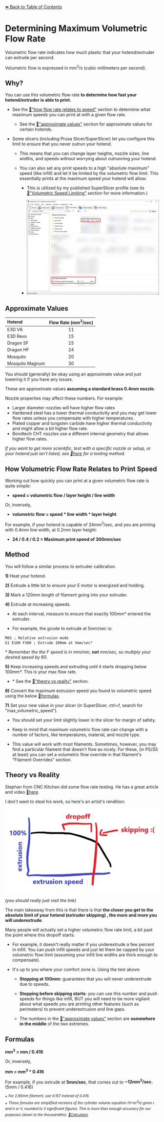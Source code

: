 [:arrow_left: Back to Table of Contents](/README.md)
# Determining Maximum Volumetric Flow Rate

Volumetric flow rate indicates how much plastic that your hotend/extruder can extrude per second.

Volumetric flow is expressed in mm<sup>3</sup>/s (cubic millimeters per second).
## Why?
You can use this volumetric flow rate **to determine how fast your hotend/extruder is able to print.**

- See the [:pushpin:"how flow rate relates to speed"](/articles/determining_max_volumetric_flow_rate.md#how-volumetric-flow-rate-relates-to-print-speed) section to determine what maximum speeds you can print at with a given flow rate.

    - See the [:pushpin:"approximate values"](/articles/determining_max_volumetric_flow_rate.md#approximate-values) section for approximate values for certain hotends.

- Some slicers (including Prusa Slicer/SuperSlicer) let you configure this limit to ensure that you never outrun your hotend.

    - This means that you can change layer heights, nozzle sizes, line widths, and speeds without worrying about outrunning your hotend. 

    - You can also set any print speeds to a high "absolute maximum" speed (like infill) and let it be limited by the volumetric flow limit. This essentially prints at the maximum speed your hotend will allow:
        - This is utilized by my published SuperSlicer profile (see its [:page_facing_up:"Volumetric Speed Limiting"](https://github.com/AndrewEllis93/Ellis-PIF-Profile#volumetric-speed-limiting) section for more information.)

        - ![](/images/Volumetric-SS.png) 
## Approximate Values

| Hotend     | Flow Rate (mm<sup>3</sup>/sec) |
| :---        |    :----:   |
| E3D V6            | 11
| E3D Revo            | 15
| Dragon SF| 15
| Dragon HF| 24
| Mosquito| 20
| Mosquito Magnum| 30

You should (generally) be okay using an approximate value and just lowering it if you have any issues. 

These are approximate values **assuming a standard brass 0.4mm nozzle.** 

Nozzle properties may affect these numbers. For example:
- Larger diameter nozzles will have higher flow rates
- Hardened steel has a lower thermal conductivity and you may get lower flow rates unless you compensate with higher temperatures. 
- Plated copper and tungsten carbide have higher thermal conductivity and might allow a bit higher flow rate. 
- Bondtech CHT nozzles use a different internal geometry that allows higher flow rates.

*If you want to get more scientific, test with a specific nozzle or setup, or your hotend just isn't listed, see [:pushpin:here](/articles/determining_max_volumetric_flow_rate.md#method) for a testing method.*

## How Volumetric Flow Rate Relates to Print Speed

Working out how quickly you can print at a given volumetric flow rate is quite simple:

- **speed = volumetric flow / layer height / line width**

Or, inversely,
- **volumetric flow = speed * line width * layer height**

For example, if your hotend is capable of 24mm<sup>3</sup>/sec, and you are printing with 0.4mm line width, at 0.2mm layer height:

- **24 / 0.4 / 0.2 = Maximum print speed of 300mm/sec**

## Method

You will follow a similar process to extruder calibration. 

**1)** Heat your hotend. 

**2)** Extrude a little bit to ensure your E motor is energized and holding.

**3)** Mark a 120mm length of filament going into your extruder.

**4)** Extrude at increasing speeds. 
- At each interval, measure to ensure that exactly 100mm* entered the extruder.

- For example, the gcode to extrude at 5mm/sec is:
```
M83 ; Relative extrusion mode
G1 E100 F300 ; Extrude 100mm at 5mm/sec*
```
\* *Remember the the F speed is in mm/min, **not** mm/sec, so multiply your desired speed by 60.*

**5)** Keep increasing speeds and extruding until it starts dropping below 100mm\*. This is your max flow rate. 

- \* See the [:pushpin:"theory vs reality"](/articles/determining_max_volumetric_flow_rate.md#theory-vs-reality) section.

**6)** Convert the maximum extrusion speed you found to volumetric speed using the below [:pushpin:formulas](/articles/determining_max_volumetric_flow_rate.md#formulas).

**7)** Set your new value in your slicer (in SuperSlicer, ctrl+f, search for "max_volumetric_speed").

- You should set your limit slightly lower in the slicer for margin of safety.

- Keep in mind that maximum volumetric flow rate can change with a number of factors, like temperatures, material, and nozzle type. 

- This value will work with most filaments. Sometimes, however, you may find a particular filament that doesn't flow as nicely. For these, (in PS/SS at least) you can set a volumetric flow override in that filament's "Filament Overrides" section.
## Theory vs Reality
Stephan from CNC Kitchen did some flow rate testing. He has a great article and video [:page_facing_up:here](https://www.cnckitchen.com/blog/flow-rate-benchmarking-of-a-hotend).

I don't want to steal his work, so here's an artist's rendition:

![](/images/extrusion-dropoff.png) 

*(you should really just visit the link)*


The main takeaway from this is that there is that **the closer you get to the absolute limit of your hotend (extruder skipping) , the more and more you will underextrude**.

Many people will actually set a higher volumetric flow rate limit, a bit past the point where this dropoff starts.

- For example, it doesn't really matter if you underextrude a few percent in infill. You can push infill speeds and just let them be capped by your volumetric flow limit (assuming your infill line widths are thick enough to compensate).

- It's up to you where your comfort zone is. Using the test above: 
    - **Stopping at 100mm:** guarantees that you will never underextrude due to speeds. 

    - **Stopping before skipping starts:** you can use this number and push speeds for things like infill, BUT you will need to be more vigilant about what speeds you are printing other features (such as perimeters) to prevent underextrusion and line gaps.

    - The numbers in the [:pushpin:"approximate values"](/articles/determining_max_volumetric_flow_rate.md#approximate-values) section are **somewhere in the middle** of the two extremes.


## Formulas

**mm<sup>3</sup> = mm / 0.416**

Or, inversely, 

**mm = mm<sup>3</sup> * 0.416**

For example, if you extrude at **5mm/sec**, that comes out to **~12mm<sup>3</sup>/sec.** (5mm / 0.416)

\* <sup>*For 2.85mm filament, use 0.157 instead of 0.416.*</sup>\
\* <sup>*These fomulas are simplified versions of the cylinder volume equation (V=πr<sup>2</sup>h) given r and h or V, rounded to 3 significant figures. This is more than enough accuracy for our purposes (down to the thousandths). [:page_facing_up:Calculator](https://www.calculatorsoup.com/calculators/geometry-solids/cylinder.php)*</sup>
